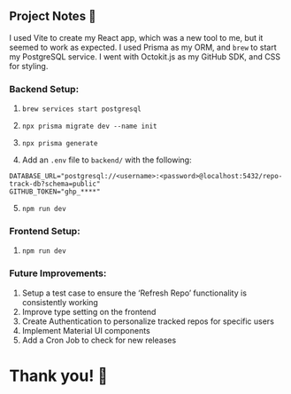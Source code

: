 ## Project Notes 📝
I used Vite to create my React app, which was a new tool to me, but it seemed to work as expected. I used Prisma as my ORM, and `brew` to start my PostgreSQL service. I went with Octokit.js as my GitHub SDK, and CSS for styling.

### Backend Setup:
1) `brew services start postgresql`

2) `npx prisma migrate dev --name init`

3) `npx prisma generate`

4) Add an `.env` file to `backend/` with the following:
```
DATABASE_URL="postgresql://<username>:<password>@localhost:5432/repo-track-db?schema=public"
GITHUB_TOKEN="ghp_****"
```
5) `npm run dev`

### Frontend Setup:
1) `npm run dev`


### Future Improvements:

1) Setup a test case to ensure the ‘Refresh Repo’ functionality is consistently working
2) Improve type setting on the frontend
3) Create Authentication to personalize tracked repos for specific users
4) Implement Material UI components
5) Add a Cron Job to check for new releases

# Thank you! 🚀